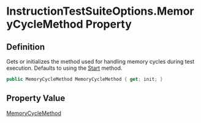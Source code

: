 # InstructionTestSuiteOptions.MemoryCycleMethod Property
## Definition

Gets or initializes the method used for handling memory cycles during test execution. Defaults to using the [Start](MrKWatkins.EmulatorTestSuites.Z80.Instruction.MemoryCycleMethod.md#fields) method.

```c#
public MemoryCycleMethod MemoryCycleMethod { get; init; }
```

## Property Value

[MemoryCycleMethod](MrKWatkins.EmulatorTestSuites.Z80.Instruction.MemoryCycleMethod.md)
